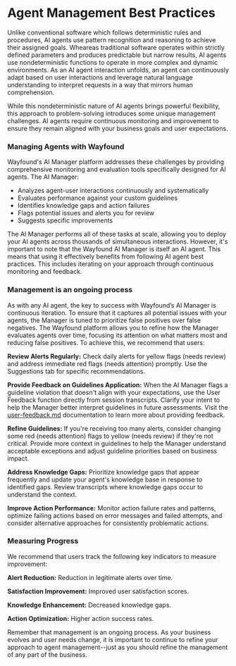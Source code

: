 # Agent Management Best Practices

Unlike conventional software which follows deterministic rules and procedures, AI agents use pattern recognition and reasoning to achieve their assigned goals. Wheareas traditional software operates within strictly defined parameters and produces predictable but narrow results, AI agents use nondeterministic functions to operate in more complex and dynamic environments. As an AI agent interaction unfolds, an agent can continuously adapt based on user interactions and leverage natural language understanding to interpret requests in a way that mirrors human comprehension.

While this nondeterministic nature of AI agents brings powerful flexibility, this approach to problem-solving introduces some unique management challenges. AI agents require continuous monitoring and improvement to ensure they remain aligned with your business goals and user expectations.

### Managing Agents with Wayfound

Wayfound's AI Manager platform addresses these challenges by providing comprehensive monitoring and evaluation tools specifically designed for AI agents. The AI Manager:

* Analyzes agent-user interactions continuously and systematically
* Evaluates performance against your custom guidelines
* Identifies knowledge gaps and action failures
* Flags potential issues and alerts you for review
* Suggests specific improvements

The AI Manager performs all of these tasks at scale, allowing you to deploy your AI agents across thousands of simultaneous interactions. However, it's important to note that the Wayfound AI Manager is itself an AI agent. This means that using it effectively benefits from following AI agent best practices. This includes iterating on your approach through continuous monitoring and feedback.&#x20;

### Management is an ongoing process

As with any AI agent, the key to success with Wayfound’s AI Manager is continuous iteration. To ensure that it captures all potential issues with your agents, the Manager is tuned to prioritize false positives over false negatives. The Wayfound platform allows you to refine how the Manager evaluates agents over time, focusing its attention on what matters most and reducing false positives. To achieve this, we recommend that users:

**Review Alerts Regularly:** Check daily alerts for yellow flags (needs review) and address immediate red flags (needs attention) promptly. Use the Suggestions tab for specific recommendations.

**Provide Feedback on Guidelines Application:** When the AI Manager flags a guideline violation that doesn't align with your expectations, use the User Feedback function directly from session transcripts. Clarify your intent to help the Manager better interpret guidelines in future assessments. Visit the [user-feedback.md](user-feedback.md "mention") documentation to learn more about providing feedback.

**Refine Guidelines:** If you're receiving too many alerts, consider changing some red (needs attention) flags to yellow (needs review) if they're not critical. Provide more context in guidelines to help the Manager understand acceptable exceptions and adjust guideline priorities based on business impact.

**Address Knowledge Gaps:** Prioritize knowledge gaps that appear frequently and update your agent's knowledge base in response to identified gaps. Review transcripts where knowledge gaps occur to understand the context.

**Improve Action Performance:** Monitor action failure rates and patterns, optimize failing actions based on error messages and failed attempts, and consider alternative approaches for consistently problematic actions.

### Measuring Progress

We recommend that users track the following key indicators to measure improvement:

**Alert Reduction:** Reduction in legitimate alerts over time.

**Satisfaction Improvement:** Improved user satisfaction scores.

**Knowledge Enhancement:** Decreased knowledge gaps.

**Action Optimization:** Higher action success rates.

Remember that management is an ongoing process. As your business evolves and user needs change, it is important to continue to refine your approach to agent management--just as you should refine the management of any part of the business.
